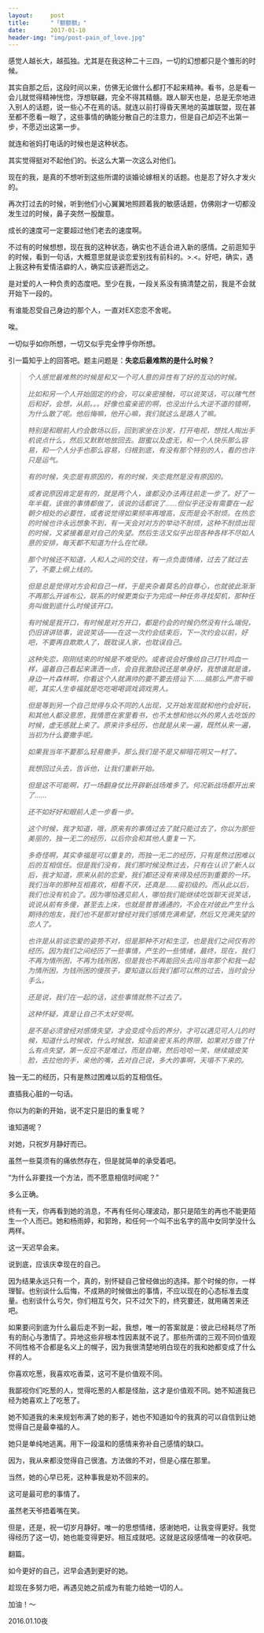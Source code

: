 ```yaml
---
layout:     post
title:      "「额额额」"
date:       2017-01-10
header-img: "img/post-pain_of_love.jpg"
---
```


感觉人越长大，越孤独。尤其是在我这种二十三四，一切的幻想都只是个雏形的时候。

其实自那之后，这段时间以来，仿佛无论做什么都打不起来精神。看书，总是看一会儿就觉得精神恍惚，浮想联翩，完全不得其精髓。跟人聊天也是，总是无奈地进入别人的话题，说一些心不在焉的话。就连以前打得昏天黑地的英雄联盟，现在甚至都不愿看一眼了，这些事情的确能分散自己的注意力，但是自己却迈不出第一步，不愿迈出这第一步。

就连和爸妈打电话的时候也是这种状态。

其实觉得挺对不起他们的。长这么大第一次这么对他们。

现在的我，是真的不想听到这些所谓的谈婚论嫁相关的话题。也是忍了好久才发火的。

再次打过去的时候，听到他们小心翼翼地照顾着我的敏感话题，仿佛刚才一切都没发生过的时候，鼻子突然一股酸意。

成长的速度可一定要超过他们老去的速度啊。

不过有的时候想想，现在我的这种状态，确实也不适合进入新的感情。之前逛知乎的时候，看到一句话，大概意思就是谈恋爱别找有前科的。>.<。好吧，确实，遇上我这种有爱情洁癖的人，确实应该避而远之。

是对爱的人一种负责的态度吧。至少在我，一段关系没有搞清楚之前，我是不会就开始下一段的。

有谁能忍受自己身边的那个人，一直对EX恋恋不舍呢。

唉。

一切似乎如你所想，一切又似乎完全悖乎你所想。

引一篇知乎上的回答吧。题主问题是：**失恋后最难熬的是什么时候？**

> *个人感觉最难熬的时候是和又一个可人意的异性有了好的互动的时候。*
>
> *比如和另一个人开始固定的约会，可以亲密接触，可以说笑话，可以赌气然后和好，会想，从前。。。好像也蛮亲密的啊，也没出什么大逆不道的错啊，为什么散了呢。他后悔嘛，他开心嘛，我们就这么是路人了嘛。*
>
> *特别是和眼前人约会散场以后，回到家坐在沙发，打开电视，想找人掏出手机说点什么，然后又默默地放回去。甜蜜以及虚无，和一个人快乐那么容易，和一个人分手也那么容易，归根到底，有没有那个特别的人，看的也许只是运气。*
>
> *有的时候，失恋是有原因的，有的时候，失恋竟然是没有原因的。*
>
> *或者说原因肯定是有的，就是两个人，谁都没办法再往前走一步了。好了一年半载，该做的事情都做了，该说的话都说了……但似乎还没有需要在一起朝夕相处的必要性，或者说觉得如果频率再增高，反而是会不耐烦。在热恋的时候也许永远想象不到，有一天会对对方的举动不耐烦，这种不耐烦出现的时候，又紧接着是对自己的失望。然后生活又似乎出现各种各样不尽如人意的安排，每天都不知道为什么在忙碌。*
>
> *那个时候还不知道，人和人之间的交往，有一点负面情绪，过去了就过去了，不要上纲上线的。*
>
> *但是总是觉得对方会和自己一样，于是夹杂着莫名的自尊心，也就彼此渐渐不再那么开诚布公，联系的时候更类似于为完成一种任务寻找契机，那种任务叫做到底什么时候该开口。*
>
> *有时候是我开口，有时候是对方开口，都是约会的时候仍然没有什么端倪，仍旧讲讲琐事，说说笑话——在这一次约会结束后，下一次约会以前，好吧，不要再自欺欺人了，既耽误人家，也耽误自己。*
>
> *这种失恋，刚刚结束的时候是不难受的。或者说会好像给自己打针鸡血一样，逼着自己看起来潇洒一点，会自我激励说还是单身好，我想谁就是谁，身边一片森林啊，你看这个人就满帅的要不要去搭讪下……搞那么严肃干嘛呢，其实人生幸福就是吃吃喝喝调戏调戏男人。*
>
> *但是等到另一个自己觉得与众不同的人出现，又开始发现就和他约会好玩，和其他人都没意思，我情愿在家里看书，也不太想和他以外的男人去吃饭的时候，虚无感就上来了。原来许多经历，也就是从来一遍，既然从来一遍，当初为什么要撒手呢。*
>
> *如果我当年不要那么轻易撒手，那么我们是不是又柳暗花明又一村了。*
>
> *我想回过头去，告诉他，让我们重新开始。*
>
> *但是这不可能啊，打一场翻身仗比开辟新战场难多了。何况新战场都开出来了……*
>
> *还不如好好和眼前人走一步看一步。*
>
> *这个时候，我才知道，哦，原来有的事情过去了就只能过去了，你以为那些美丽的，独一无二的经历，以后你会和其他人重复一下。*
>
> *多奇怪啊，其实幸福是可以重复的，而独一无二的经历，只有是熬过困难以后的互相信任。但是我们没有，我们那时候没熬过去，只有在认识了新人以后，我才知道，原来从前的恋爱，我们都还没有来得及经历到重要的一环。我们当年的那种互相喜欢，相看不厌，还真是……蛮初级的。而从此以后，我们也没有机会了。因为哪怕遇见前人，哪怕我们能继续吃饭聊天说笑话，说说从前有多傻，甚至去上床，也就是普普通通的，不会在对彼此产生什么期待的炮友，我们也不是那对曾经对我们感情充满希望，然后又充满失望的恋人了。*
>
> *也许是从前谈恋爱的姿势不对，但是那种不对和生涩，也是我们之间仅有的经历。因为我们之间经历了一些事情，产生的一些情绪，最终，现在，我们不再为情所困，不再为钱所困，但是我也不再能回头去问当年那个和我一起为情所困，为钱所困的傻孩子，要知道以后我们都可以熬的过去，当时会分手么。*
>
> *还是说，我们在一起的话，这些事情就熬不过去了。*
>
> *这种怀疑，真是让自己不太好受啊。*
>
> *是不是必须曾经对感情失望，才会变成今后的养分，才可以遇见可人儿的时候，知道什么时候收，什么时候放，知道亲密关系的界限，如果对方做了什么有点失望，第一反应不是难过，而是自嘲，然后哈哈一笑，继续嬉皮笑脸，去拉他的手，亲他的嘴，去对自己说，多大的事啊，天塌不下来的。*

独一无二的经历，只有是熬过困难以后的互相信任。

直插我心脏的一句话。



你以为的新的开始，说不定只是旧的重复呢？

谁知道呢？



对她，只祝岁月静好而已。

虽然一些莫须有的痛依然存在，但是就简单的承受着吧。

“为什么非要找一个方法，而不愿意相信时间呢？”

多么正确。

终有一天，你再看到她的消息，不再有任何心理波动，那只是陌生的再也不能更陌生一个人而已。她和杨雨婷，和郭玲，和任何一个叫不出名字的高中女同学没什么两样。

这一天迟早会来。

说到底，应该庆幸现在的自己。

因为结果永远只有一个，真的，别怀疑自己曾经做出的选择。那个时候的你，一样理智。也别谈什么后悔，不成熟的时候做出的事情，不应以现在的心态标准去度量。也别谈什么亏欠，你们相互亏欠，只不过欠下的，终究要还，就用痛苦来还吧。

如果要问到底为什么最后走不到一起，我想，唯一的答案就是：彼此已经耗尽了所有的耐心与激情了。异地这些非根本性因素就不说了。那些所谓的三观不同价值观不同性格不合都是名义上的幌子，因为我很清楚地明白现在的我和她都变成了什么样的人。

你喜欢吃葱，我喜欢吃香菜，这可不是价值观不同。

我鄙视你们吃葱的人，觉得吃葱的人都是怪胎，这才是价值观不同。她不知道我已经为她喜欢上了吃葱了。

她不知道我的未来规划布满了她的影子，她也不知道如今的我真的可以自信到让她觉得自己是最幸福的人。

她只是单纯地逃离。用下一段温和的感情来弥补自己感情的缺口。

因为，我从来都没觉得自己很渣。方法做的不对，但是心摆在那里。

当然，她的心早已死，这种事我是劝不回来的。

这可是最可悲的事情了。

虽然老天爷捂着嘴在笑。

但是，还是，祝一切岁月静好。唯一的思想情绪，感谢她吧，让我变得更好。我觉得经历了这一切，她也能变得更好。相互成就吧。这就是这段感情唯一的收获吧。

翻篇。

如今更好的自己，迟早会遇到更好的她。

趁现在多努力吧，再遇见她之前成为有能力给她一切的人。

加油！～



2016.01.10夜